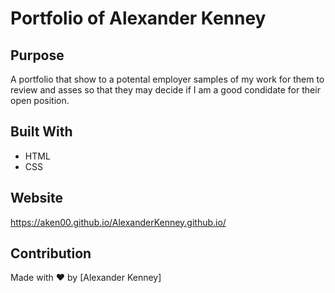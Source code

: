 # Portfolio of Alexander Kenney

## Purpose
A portfolio that show to a potental employer samples of my work for them to review and asses so that they may decide if I am a good condidate for their open position.

## Built With
* HTML
* CSS


## Website 
https://aken00.github.io/AlexanderKenney.github.io/


## Contribution
Made with ❤️ by [Alexander Kenney]